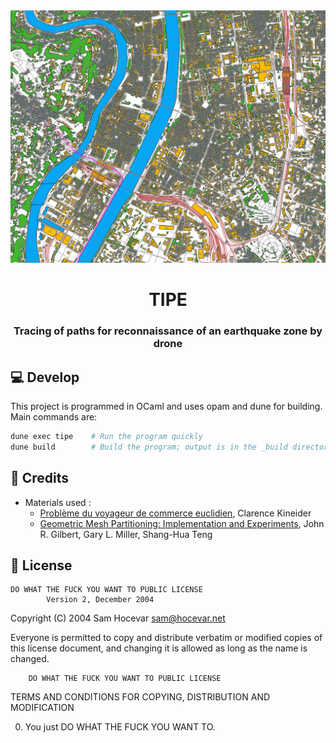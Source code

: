 <div align="center">
    <img src="assets/illustration.png" alt="illustration"/>
    <h1>TIPE</h1>
    <h3>Tracing of paths for reconnaissance of an earthquake zone by drone</h3>
</div>

## 💻 Develop

This project is programmed in OCaml and uses opam and dune for building. Main commands are:

```bash
dune exec tipe    # Run the program quickly
dune build        # Build the program; output is in the _build directory
```

## 📜 Credits

- Materials used :
    - [Problème du voyageur de commerce euclidien](http://perso.eleves.ens-rennes.fr/people/clarence.kineider/DevsInfo/TSPE.pdf), Clarence Kineider
    - [Geometric Mesh Partitioning: Implementation and Experiments](https://www.cs.cmu.edu/~glmiller/Publications/GiMiTe98.pdf), John R. Gilbert, Gary L. Miller, Shang-Hua Teng

## 🔐 License

    DO WHAT THE FUCK YOU WANT TO PUBLIC LICENSE 
            Version 2, December 2004 

Copyright (C) 2004 Sam Hocevar <sam@hocevar.net> 

Everyone is permitted to copy and distribute verbatim or modified 
copies of this license document, and changing it is allowed as long 
as the name is changed. 

        DO WHAT THE FUCK YOU WANT TO PUBLIC LICENSE 
TERMS AND CONDITIONS FOR COPYING, DISTRIBUTION AND MODIFICATION 

0. You just DO WHAT THE FUCK YOU WANT TO.
